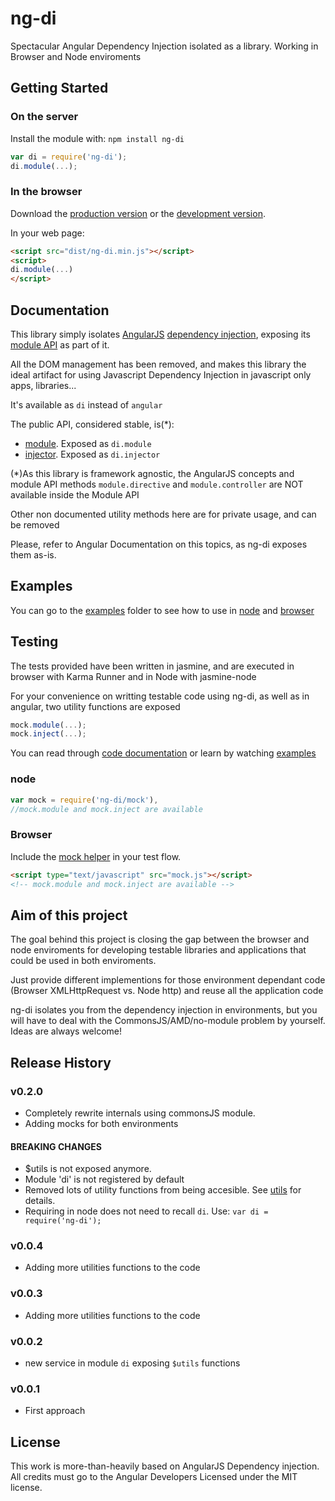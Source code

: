 # ng-di

Spectacular Angular Dependency Injection isolated as a library. Working in Browser and Node enviroments


## Getting Started
### On the server
Install the module with: `npm install ng-di`

```javascript
var di = require('ng-di');
di.module(...);
```

### In the browser
Download the [production version][min] or the [development version][max].

[min]: https://raw.github.com/jmendiara/ng-di/master/dist/ng-di.min.js
[max]: https://raw.github.com/jmendiara/ng-di/master/dist/ng-di.js

In your web page:

```html
<script src="dist/ng-di.min.js"></script>
<script>
di.module(...)
</script>
```


## Documentation
This library simply isolates [AngularJS](http://www.angularjs.org)
[dependency injection](http://docs.angularjs.org/guide/di), exposing its
[module API](http://docs.angularjs.org/guide/module) as part of it.

All the DOM management has been removed, and makes this library the ideal artifact for using
 Javascript Dependency Injection in javascript only apps, libraries...
 
It's available as `di` instead of `angular`

The public API, considered stable, is(*):
 * [module](http://docs.angularjs.org/api/angular.Module). Exposed as `di.module`
 * [injector](http://docs.angularjs.org/api/AUTO.$injector). Exposed as `di.injector`

(*)As this library is framework agnostic, the AngularJS concepts and module API methods `module.directive` 
and `module.controller` are NOT available inside the Module API

Other non documented utility methods here are for private usage, and can be removed 

Please, refer to Angular Documentation on this topics, as ng-di exposes them as-is.

## Examples
You can go to the [examples](examples) folder to see how to use in [node](examples/node) and [browser](examples/browser)

## Testing
The tests provided have been written in jasmine, and are executed in browser with Karma Runner and in Node with jasmine-node

For your convenience on writting testable code using ng-di, as well as in angular, two utility functions are exposed
```javascript
mock.module(...);
mock.inject(...);
```

You can read through [code documentation](mock/index.js#L65) or learn by watching [examples](#examples)

### node
```javascript
var mock = require('ng-di/mock'),
//mock.module and mock.inject are available
```

### Browser
Include the [mock helper][mock] in your test flow.

[mock]: https://raw.github.com/jmendiara/ng-di/master/dist/mock.js

```html
<script type="text/javascript" src="mock.js"></script>
<!-- mock.module and mock.inject are available -->
```

## Aim of this project
The goal behind this project is closing the gap between the browser and node enviroments for developing testable libraries
and applications that could be used in both enviroments.  

Just provide different implementions for those environment dependant code (Browser XMLHttpRequest vs. Node http) and reuse 
all the application code

ng-di isolates you from the dependency injection in environments, but you will have to deal with the CommonsJS/AMD/no-module 
problem by yourself. Ideas are always welcome!

## Release History

### v0.2.0 
* Completely rewrite internals using commonsJS module.
* Adding mocks for both environments

#### BREAKING CHANGES
* $utils is not exposed anymore. 
* Module 'di' is not registered by default
* Removed lots of utility functions from being accesible. See [utils](lib/utils.js) for details.
* Requiring in node does not need to recall `di`. Use: `var di = require('ng-di');`

### v0.0.4 
* Adding more utilities functions to the code
 
### v0.0.3 
* Adding more utilities functions to the code

### v0.0.2 
* new service in module `di` exposing `$utils` functions

### v0.0.1 
 * First approach


## License
This work is more-than-heavily based on AngularJS Dependency injection. All credits must go to the Angular Developers
Licensed under the MIT license.
